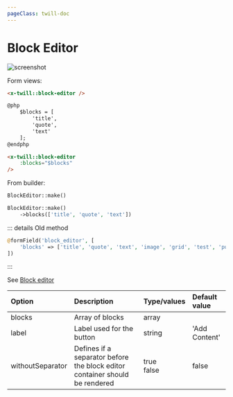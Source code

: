 ```yaml
---
pageClass: twill-doc
---
```


# Block Editor

![screenshot](/docs/_media/blockeditor.png)

Form views:
```html
<x-twill::block-editor />

@php
    $blocks = [
        'title',
        'quote',
        'text'
    ];
@endphp

<x-twill::block-editor
    :blocks="$blocks"
/>
```

From builder:
```php
BlockEditor::make()

BlockEditor::make()
    ->blocks(['title', 'quote', 'text'])
```

::: details Old method
```php
@formField('block_editor', [
    'blocks' => ['title', 'quote', 'text', 'image', 'grid', 'test', 'publications', 'news']
])
```
:::

See [Block editor](/block-editor/)

| Option           | Description                                                                 | Type/values    | Default value |
|:-----------------|:----------------------------------------------------------------------------|:---------------|:--------------|
| blocks           | Array of blocks                                                             | array          |               |
| label            | Label used for the button                                                   | string         | 'Add Content' |
| withoutSeparator | Defines if a separator before the block editor container should be rendered | true<br/>false | false         |
